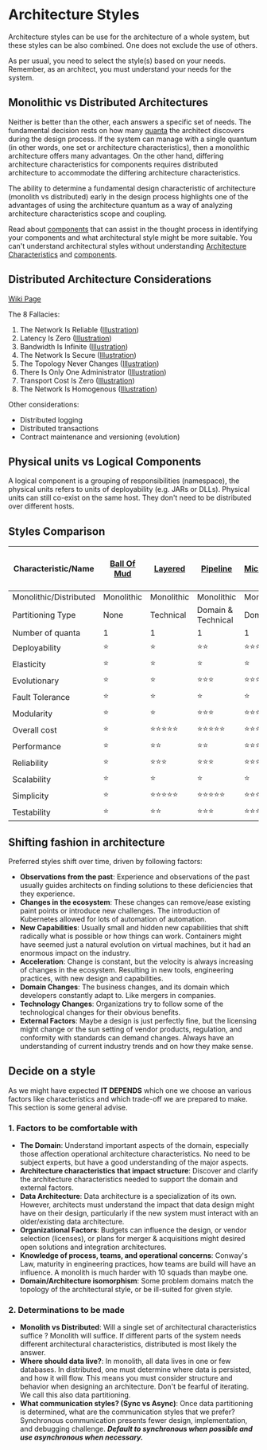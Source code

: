 # Architecture Styles

Architecture styles can be use for the architecture of a whole system, but these styles can be also combined. One does not exclude the use of others.

As per usual, you need to select the style(s) based on your needs. Remember, as an architect, you must understand your needs for the system.

## Monolithic vs Distributed Architectures

Neither is better than the other, each answers a specific set of needs. The fundamental decision rests on how many [quanta](../architecture-characteristics/readme.md#architectural-quanta) the architect discovers during the design process. If the system can manage with a single quantum (in other words, one set or architecture characteristics), then a monolithic architecture offers many advantages. On the other hand, differing architecture characteristics for components requires distributed architecture to accommodate the differing architecture characteristics.

The ability to determine a fundamental design characteristic of architecture (monolith vs distributed) early in the design process highlights one of the advantages of using the architecture quantum as a way of analyzing architecture characteristics scope and coupling.

Read about [components](../topics/components.md) that can assist in the thought process in identifying your components and what architectural style might be more suitable. You can't understand architectural styles without understanding [Architecture Characteristics](../architecture-characteristics/readme.md) and [components](../topics/components.md).

## Distributed Architecture Considerations

[Wiki Page](https://en.wikipedia.org/wiki/Fallacies_of_distributed_computing)

The 8 Fallacies:
1. The Network Is Reliable ([Illustration](https://fundamentalsofsoftwarearchitecture.com/images/book/fosa_0902.png))
2. Latency Is Zero ([Illustration](https://fundamentalsofsoftwarearchitecture.com/images/book/fosa_0903.png))
3. Bandwidth Is Infinite ([Illustration](https://fundamentalsofsoftwarearchitecture.com/images/book/fosa_0904.png))
4. The Network Is Secure ([Illustration](https://fundamentalsofsoftwarearchitecture.com/images/book/fosa_0905.png))
5. The Topology Never Changes ([Illustration](https://fundamentalsofsoftwarearchitecture.com/images/book/fosa_0906.png))
6. There Is Only One Administrator ([Illustration](https://fundamentalsofsoftwarearchitecture.com/images/book/fosa_0907.png))
7. Transport Cost Is Zero ([Illustration](https://fundamentalsofsoftwarearchitecture.com/images/book/fosa_0908.png))
8. The Network Is Homogenous ([Illustration](https://fundamentalsofsoftwarearchitecture.com/images/book/fosa_0909.png))

Other considerations:
* Distributed logging
* Distributed transactions
* Contract maintenance and versioning (evolution)

## Physical units vs Logical Components

A logical component is a grouping of responsibilities (namespace), the physical units refers to units of deployability (e.g. JARs or DLLs). Physical units can still co-exist on the same host. They don't need to be distributed over different hosts.

## Styles Comparison

| Characteristic/Name    | [Ball Of Mud](ball-of-mud.md) | [Layered](layered.md)  |[Pipeline](pipeline.md)   |[Microkernel](microkernel.md)    |[Service-Based](service-based.md)|  [Event-Driven](event-driven.md)|  [Space-Based](space-based.md)    |  [Orchestration-Driven Service-Oriented](orchestration-driven-service-oriented.md)|  [Microservices](microservices.md) |
| ---                    | ---           | ---          |---            |---                | ---             | ---              | ---                 | ---                                       | ---                |
| Monolithic/Distributed | Monolithic    | Monolithic   | Monolithic    |Monolithic         | Distributed     | Distributed      | Distributed         | Distributed                               | Distributed        |
| Partitioning Type      | None             | Technical      | Domain & Technical| Domain          | Technical         | Domain & Technical | Technical                                 | Domain             | Domain |
| Number of quanta       | 1             | 1            | 1             |1                  |1 to many        | 1 to many         | 1                  | 1                                          | One to many       |
| Deployability          | ⭐           | ⭐           | ⭐⭐        | ⭐⭐⭐           | ⭐⭐⭐⭐      |  ⭐⭐⭐          | ⭐⭐⭐           | ⭐                                        | ⭐⭐⭐⭐         |
| Elasticity             | ⭐           | ⭐           | ⭐           | ⭐                | ⭐⭐           | ⭐⭐⭐          | ⭐⭐⭐⭐⭐       | ⭐⭐⭐                                  | ⭐⭐⭐⭐⭐       |
| Evolutionary           | ⭐           | ⭐           | ⭐⭐⭐      | ⭐⭐⭐           | ⭐⭐⭐         | ⭐⭐⭐⭐⭐     | ⭐⭐⭐           | ⭐                                        | ⭐⭐⭐⭐⭐       |
| Fault Tolerance        | ⭐           | ⭐           | ⭐           | ⭐                | ⭐⭐⭐⭐      |  ⭐⭐⭐⭐⭐    | ⭐⭐⭐            | ⭐⭐⭐                                   | ⭐⭐⭐⭐         |
| Modularity             | ⭐           | ⭐           | ⭐⭐⭐      | ⭐⭐⭐           | ⭐⭐⭐⭐      | ⭐⭐⭐⭐        | ⭐⭐⭐            | ⭐⭐⭐                                  | ⭐⭐⭐⭐⭐       |
| Overall cost           | ⭐           | ⭐⭐⭐⭐⭐ | ⭐⭐⭐⭐⭐ | ⭐⭐⭐⭐⭐      | ⭐⭐⭐⭐      | ⭐⭐⭐          | ⭐⭐               | ⭐                                       | ⭐                 |
| Performance            | ⭐           | ⭐⭐         | ⭐⭐        | ⭐⭐⭐           | ⭐⭐⭐        | ⭐⭐⭐⭐⭐      | ⭐⭐⭐⭐⭐       | ⭐⭐                                     | ⭐⭐              |
| Reliability            | ⭐           | ⭐⭐⭐      | ⭐⭐⭐      | ⭐⭐⭐           | ⭐⭐⭐⭐      | ⭐⭐⭐          | ⭐⭐⭐⭐          | ⭐⭐                                     | ⭐⭐⭐⭐         |
| Scalability            | ⭐           | ⭐           | ⭐           | ⭐                | ⭐⭐⭐         | ⭐⭐⭐⭐⭐     | ⭐⭐⭐⭐⭐       | ⭐⭐⭐⭐                                | ⭐⭐⭐⭐⭐       |
| Simplicity             | ⭐           | ⭐⭐⭐⭐⭐ | ⭐⭐⭐⭐⭐ | ⭐⭐⭐⭐         | ⭐⭐⭐        | ⭐               | ⭐                 | ⭐                                        | ⭐                 |
| Testability            | ⭐           | ⭐⭐        | ⭐⭐⭐      | ⭐⭐⭐            |⭐⭐⭐⭐       | ⭐⭐            | ⭐                 | ⭐                                        | ⭐⭐⭐⭐          |

## Shifting fashion in architecture

Preferred styles shift over time, driven by following factors:
* **Observations from the past**: Experience and observations of the past usually guides architects on finding solutions to these deficiencies that they experience.
* **Changes in the ecosystem**: These changes can remove/ease existing paint points or introduce new challenges. The introduction of Kubernetes allowed for lots of automation of automation.
* **New Capabilities**: Usually small and hidden new capabilities that shift radically what is possible or how things can work. Containers might have seemed just a natural evolution on virtual machines, but it had an enormous impact on the industry.
* **Acceleration**: Change is constant, but the velocity is always increasing of changes in the ecosystem. Resulting in new tools, engineering practices, with new design and capabilities.
* **Domain Changes**: The business changes, and its domain which developers constantly adapt to. Like mergers in companies.
* **Technology Changes**: Organizations try to follow some of the technological changes for their obvious benefits.
* **External Factors**: Maybe a design is just perfectly fine, but the licensing might change or the sun setting of vendor products, regulation, and conformity with standards can demand changes.
Always have an understanding of current industry trends and on how they make sense.

## Decide on a style

As we might have expected **IT DEPENDS** which one we choose an various factors like characteristics and which trade-off we are prepared to make. This section is some general advise.

### 1. Factors to be comfortable with

* **The Domain**: Understand important aspects of the domain, especially those affection operational architecture characteristics. No need to be subject experts, but have a good understanding of the major aspects.
* **Architecture characteristics that impact structure**: Discover and clarify the architecture characteristics needed to support the domain and external factors.
* **Data Architecture**: Data architecture is a specialization of its own. However, architects must understand the impact that data design might have on their design, particularly if the new system must interact with an older/existing data architecture.
* **Organizational Factors**: Budgets can influence the design, or vendor selection (licenses), or plans for merger & acquisitions might desired open solutions and integration architectures.
* **Knowledge of process, teams, and operational concerns**: Conway's Law, maturity in engineering practices, how teams are build will have an influence. A monolith is much harder with 10 squads than maybe one.
* **Domain/Architecture isomorphism**: Some problem domains match the topology of the architectural style, or be ill-suited for given style.

### 2. Determinations to be made

* **Monolith vs Distributed**: Will a single set of architectural characteristics suffice ? Monolith will suffice. If different parts of the system needs different architectural characteristics, distributed is most likely the answer.
* **Where should data live?**: In monolith, all data lives in one or few databases. In distributed, one must determine where data is persisted, and how it will flow. This means you must consider structure and behavior when designing an architecture. Don't be fearful of iterating. We call this also data partitioning.
* **What communication styles? (Sync vs Async)**: Once data partitioning is determined, what are the communication styles that we prefer? Synchronous communication presents fewer design, implementation, and debugging challenge. ***Default to synchronous when possible and use asynchronous when necessary.***